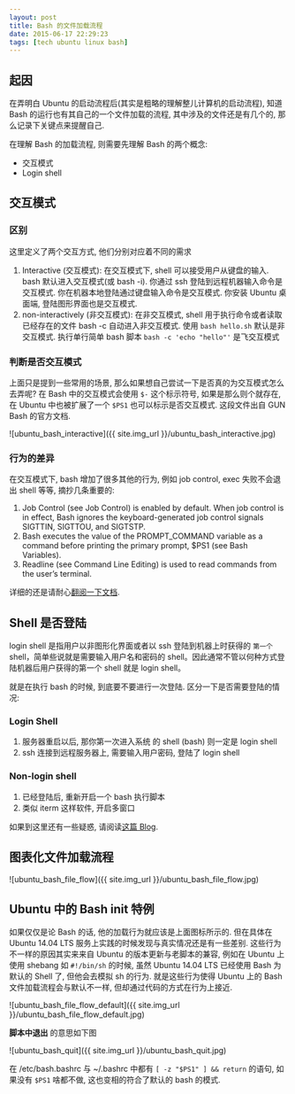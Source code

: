 ```yaml
---
layout: post
title: Bash 的文件加载流程
date: 2015-06-17 22:29:23
tags: [tech ubuntu linux bash]
---
```

## 起因
在弄明白 Ubuntu 的启动流程后(其实是粗略的理解整儿计算机的启动流程), 知道 Bash 的运行也有其自己的一个文件加载的流程, 其中涉及的文件还是有几个的, 那么记录下关键点来提醒自己. 

在理解 Bash 的加载流程, 则需要先理解 Bash 的两个概念:

* 交互模式
* Login shell


## 交互模式

### 区别
这里定义了两个交互方式, 他们分别对应着不同的需求

1.  Interactive (交互模式):  在交互模式下, shell 可以接受用户从键盘的输入. bash 默认进入交互模式(或 bash -i). 你通过 ssh 登陆到远程机器输入命令是交互模式. 你在机器本地登陆通过键盘输入命令是交互模式. 你安装 Ubuntu 桌面端, 登陆图形界面也是交互模式.
1. non-interactively (非交互模式): 在非交互模式, shell 用于执行命令或者读取已经存在的文件 bash -c 自动进入非交互模式. 使用 `bash hello.sh` 默认是非交互模式. 执行单行简单 bash 脚本 `bash -c 'echo "hello"'` 是飞交互模式

### 判断是否交互模式
上面只是提到一些常用的场景, 那么如果想自己尝试一下是否真的为交互模式怎么去弄呢? 在 Bash 中的交互模式会使用 `$-` 这个标示符号, 如果是那么则个就存在, 在 Ubuntu 中也被扩展了一个 `$PS1` 也可以标示是否交互模式. 这段文件出自 GUN Bash 的官方文档.

![ubuntu_bash_interactive]({{ site.img_url }}/ubuntu_bash_interactive.jpg)

### 行为的差异
在交互模式下, bash 增加了很多其他的行为, 例如 job control,  exec 失败不会退出 shell 等等, 摘抄几条重要的:

1. Job Control (see Job Control) is enabled by default. When job control is in effect, Bash ignores the keyboard-generated job control signals SIGTTIN, SIGTTOU, and SIGTSTP.
1. Bash executes the value of the PROMPT_COMMAND variable as a command before printing the primary prompt, $PS1 (see Bash Variables).
1. Readline (see Command Line Editing) is used to read commands from the user’s terminal.

详细的还是请耐心[翻阅一下文档](https://www.gnu.org/software/bash/manual/bash.html#Interactive-Shell-Behavior).


## Shell 是否登陆
login shell 是指用户以非图形化界面或者以 ssh 登陆到机器上时获得的 `第一个` shell，简单些说就是需要输入用户名和密码的 shell。因此通常不管以何种方式登陆机器后用户获得的第一个 shell 就是 login shell。

就是在执行 bash 的时候, 到底要不要进行一次登陆.  区分一下是否需要登陆的情况:

### Login Shell

1. 服务器重启以后,  那你第一次进入系统 的 shell (bash) 则一定是 login shell
1. ssh 连接到远程服务器上,  需要输入用户密码, 登陆了  login shell

### Non-login shell

1. 已经登陆后, 重新开启一个 bash 执行脚本
1. 类似 iterm 这样软件, 开启多窗口

如果到这里还有一些疑惑, 请阅读[这篇 Blog](http://feihu.me/blog/2014/env-problem-when-ssh-executing-command-on-remote/#non-interactive--login-shell).


## 图表化文件加载流程

![ubuntu_bash_file_flow]({{ site.img_url }}/ubuntu_bash_file_flow.jpg)

## Ubuntu 中的 Bash init 特例
如果仅仅是论 Bash 的话, 他的加载行为就应该是上面图标所示的. 但在具体在 Ubuntu 14.04 LTS 服务上实践的时候发现与真实情况还是有一些差别. 这些行为不一样的原因其实来来自 Ubuntu 的版本更新与老脚本的兼容, 例如在 Ubuntu 上使用 shebang 如 `#!/bin/sh` 的时候, 虽然 Ubuntu 14.04 LTS 已经使用 Bash 为默认的 Shell 了, 但他会去模拟 sh 的行为. 就是这些行为使得 Ubuntu 上的 Bash 文件加载流程会与默认不一样, 但却通过代码的方式在行为上接近.

![ubuntu_bash_file_flow_default]({{ site.img_url }}/ubuntu_bash_file_flow_default.jpg)

**脚本中退出** 的意思如下图

![ubuntu_bash_quit]({{ site.img_url }}/ubuntu_bash_quit.jpg)

在 /etc/bash.bashrc 与 ~/.bashrc 中都有  `[ -z "$PS1" ] && return` 的语句, 如果没有 `$PS1` 啥都不做,
这也变相的符合了默认的 bash 的模式.
